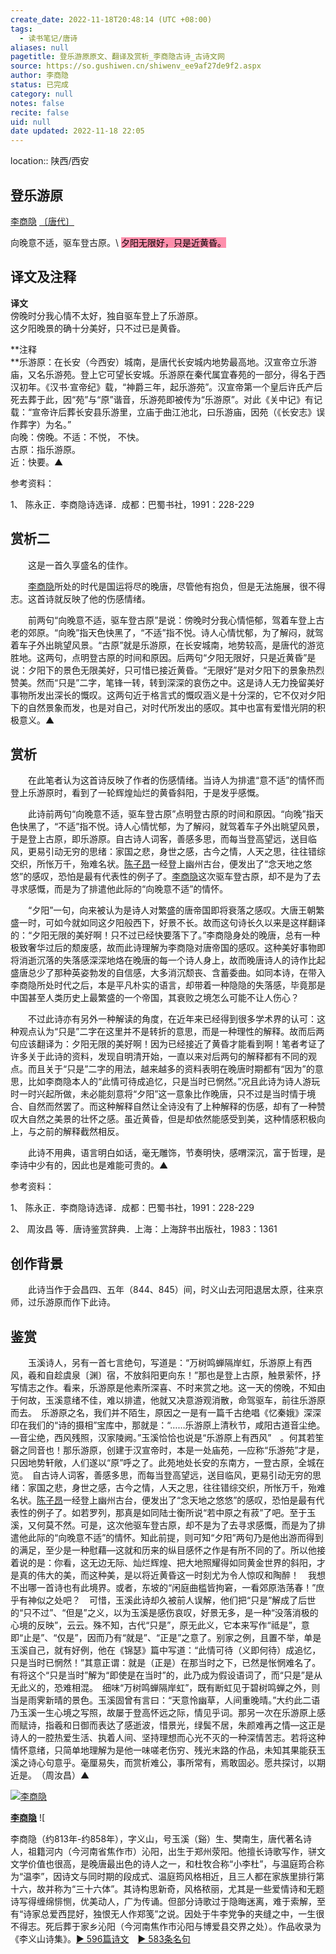 ```yaml
---
create_date: 2022-11-18T20:48:14 (UTC +08:00)
tags:
  - 读书笔记/唐诗
aliases: null
pagetitle: 登乐游原原文、翻译及赏析_李商隐古诗_古诗文网
source: https://so.gushiwen.cn/shiwenv_ee9af27de9f2.aspx
author: 李商隐
status: 已完成
category: null
notes: false
recite: false
uid: null
date updated: 2022-11-18 22:05
---
```

location:: 陕西/西安

## 登乐游原

[李商隐](https://so.gushiwen.cn/authorv_bc94c92721b8.aspx) [〔唐代〕](https://so.gushiwen.cn/shiwens/default.aspx?cstr=%e5%94%90%e4%bb%a3)

向晚意不适，驱车登古原。\ <mark style="background: #FF5582A6;">夕阳无限好，只是近黄昏。</mark>

## 译文及注释

**译文**\
傍晚时分我心情不太好，独自驱车登上了乐游原。\
这夕阳晚景的确十分美好，只不过已是黄昏。

**注释\
**乐游原：在长安（今西安）城南，是唐代长安城内地势最高地。汉宣帝立乐游庙，又名乐游苑。登上它可望长安城。乐游原在秦代属宜春苑的一部分，得名于西汉初年。《汉书·宣帝纪》载，“神爵三年，起乐游苑”。汉宣帝第一个皇后许氏产后死去葬于此，因“苑”与“原”谐音，乐游苑即被传为“乐游原”。对此《关中记》有记载：“宣帝许后葬长安县乐游里，立庙于曲江池北，曰乐游庙，因苑（《长安志》误作葬字）为名。”\
向晚：傍晚。不适：不悦， 不快。\
古原：指乐游原。\
近：快要。▲

参考资料：

1、 陈永正．李商隐诗选译．成都：巴蜀书社，1991：228-229

## 赏析二

　　这是一首久享盛名的佳作。

　　[李商隐](https://so.gushiwen.cn/authorv_bc94c92721b8.aspx)所处的时代是国运将尽的晚唐，尽管他有抱负，但是无法施展，很不得志。这首诗就反映了他的伤感情绪。

　　前两句“向晚意不适，驱车登古原”是说：傍晚时分我心情悒郁，驾着车登上古老的郊原。“向晚”指天色快黑了，“不适”指不悦。诗人心情忧郁，为了解闷，就驾着车子外出眺望风景。“古原”就是乐游原，在长安城南，地势较高，是唐代的游览胜地。这两句，点明登古原的时间和原因。后两句“夕阳无限好，只是近黄昏”是说：夕阳下的景色无限美好，只可惜已接近黄昏。“无限好”是对夕阳下的景象热烈赞美。然而“只是”二字，笔锋一转，转到深深的哀伤之中。这是诗人无力挽留美好事物所发出深长的慨叹。这两句近于格言式的慨叹涵义是十分深的，它不仅对夕阳下的自然景象而发，也是对自己，对时代所发出的感叹。其中也富有爱惜光阴的积极意义。▲

## 赏析

　　在此笔者认为这首诗反映了作者的伤感情绪。当诗人为排遣“意不适”的情怀而登上乐游原时，看到了一轮辉煌灿烂的黄昏斜阳，于是发乎感慨。

　　此诗前两句“向晚意不适，驱车登古原”点明登古原的时间和原因。“向晚”指天色快黑了，“不适”指不悦。诗人心情忧郁，为了解闷，就驾着车子外出眺望风景，于是登上古原，即乐游原。自古诗人词客，善感多思，而每当登高望远，送目临风，更易引动无穷的思绪：家国之悲，身世之感，古今之情，人天之思，往往错综交织，所怅万千，殆难名状。[陈子昂](https://so.gushiwen.cn/authorv_be16b2b23d0a.aspx)一经登上幽州古台，便发出了“念天地之悠悠”的感叹，恐怕是最有代表性的例子了。[李商隐](https://so.gushiwen.cn/authorv_bc94c92721b8.aspx)这次驱车登古原，却不是为了去寻求感慨，而是为了排遣他此际的“向晚意不适”的情怀。

　　“夕阳”一句，向来被认为是诗人对繁盛的唐帝国即将衰落之感叹。大唐王朝繁盛一时，可如今就如同这夕阳般西下，好景不长。故而这句诗长久以来是这样翻译的：“夕阳无限的美好啊！只不过已经快要落下了。”李商隐身处的晚唐，总有一种极致奢华过后的颓废感，故而此诗理解为李商隐对唐帝国的感叹。这种美好事物即将消逝沉落的失落感深深地烙在晚唐的每一个诗人身上，故而晚唐诗人的诗作比起盛唐总少了那种英姿勃发的自信感，大多消沉颓丧、含蓄委曲。如同本诗，在带入李商隐所处时代之后，本是平凡朴实的语言，却带着一种隐隐的失落感，毕竟那是中国甚至人类历史上最繁盛的一个帝国，其衰败之境怎么可能不让人伤心？

　　不过此诗亦有另外一种解读的角度，在近年来已经得到很多学术界的认可：这种观点认为“只是”二字在这里并不是转折的意思，而是一种理性的解释。故而后两句应该翻译为：夕阳无限的美好啊！因为已经接近了黄昏才能看到啊！笔者考证了许多关于此诗的资料，发现自明清开始，一直以来对后两句的解释都有不同的观点。而且关于“只是”二字的用法，越来越多的资料表明在晚唐时期都有“因为”的意思，比如李商隐本人的“此情可待成追忆，只是当时已惘然。”况且此诗为诗人游玩时一时兴起所做，未必能刻意将“夕阳”这一意象比作晚唐，只不过是当时情于境合、自然而然罢了。而这种解释自然让全诗没有了上种解释的伤感，却有了一种赞叹大自然之美景的壮怀之感。虽近黄昏，但是却依然能感受到美，这种情感积极向上，与之前的解释截然相反。

　　此诗不用典，语言明白如话，毫无雕饰，节奏明快，感喟深沉，富于哲理，是李诗中少有的，因此也是难能可贵的。▲

参考资料：

1、 陈永正．李商隐诗选译．成都：巴蜀书社，1991：228-229

2、 周汝昌 等．唐诗鉴赏辞典．上海：上海辞书出版社，1983：1361

## 创作背景

　　此诗当作于会昌四、五年（844、845）间，时义山去河阳退居太原，往来京师，过乐游原而作下此诗。

## 鉴赏

　　玉溪诗人，另有一首七言绝句，写道是：“万树鸣蝉隔岸虹，乐游原上有西风，羲和自趁虞泉〔渊〕宿，不放斜阳更向东！”那也是登上古原，触景萦怀，抒写情志之作。看来，乐游原是他素所深喜、不时来赏之地。这一天的傍晚，不知由于何故，玉溪意绪不佳，难以排遣，他就又决意游观消散，命驾驱车，前往乐游原而去。　乐游原之名，我们并不陌生，原因之一是有一篇千古绝唱《忆秦娥》深深印在我们的“诗的摄相”宝库中，那就是：“……乐游原上清秋节，咸阳古道音尘绝。—音尘绝，西风残照，汉家陵阙。”玉溪恰恰也说是“乐游原上有西风”　。何其若笙磬之同音也！那乐游原，创建于汉宣帝时，本是一处庙苑，—应称“乐游苑”才是，只因地势轩敞，人们遂以“原”呼之了。此苑地处长安的东南方，一登古原，全城在览。　自古诗人词客，善感多思，而每当登高望远，送目临风，更易引动无穷的思绪：家国之悲，身世之感，古今之情，人天之思，往往错综交织，所怅万千，殆难名状。[陈子昂](https://so.gushiwen.cn/authorv_be16b2b23d0a.aspx)一经登上幽州古台，便发出了“念天地之悠悠”的感叹，恐怕是最有代表性的例子了。如若罗列，那真是如同陆士衡所说“若中原之有菽”了吧。至于玉溪，又何莫不然。可是，这次他驱车登古原，却不是为了去寻求感慨，而是为了排遣他此际的“向晚意不适”的情怀。知此前提，则可知“夕阳”两句乃是他出游而得到的满足，至少是一种慰藉—这就和历来的纵目感怀之作是有所不同的了。所以他接着说的是：你看，这无边无际、灿烂辉煌、把大地照耀得如同黄金世界的斜阳，才是真的伟大的美，而这种美，是以将近黄昏这一时刻尤为令人惊叹和陶醉！　我想不出哪一首诗也有此境界。或者，东坡的“闲庭曲槛皆拘窘，一看郊原浩荡春！”庶乎有神似之处吧？　可惜，玉溪此诗却久被前人误解，他们把“只是”解成了后世的“只不过”、“但是”之义，以为玉溪是感伤哀叹，好景无多，是一种“没落消极的心境的反映”，云云。殊不知，古代“只是”，原无此义，它本来写作“祗是”，意即“止是”、“仅是”，因而乃有“就是”、“正是”之意了。别家之例，且置不举，单是玉溪自己，就有好例，他在《锦瑟》篇中写道：“此情可待（义即何待）成追忆，只是当时已惘然！”其意正谓：就是（正是）在那当时之下，已然是怅惘难名了。有将这个“只是当时”解为“即使是在当时”的，此乃成为假设语词了，而“只是”是从无此义的，恐难相混。　细味“万树鸣蝉隔岸虹”，既有断虹见于碧树鸣蝉之外，则当是雨霁新晴的景色。玉溪固曾有言曰：“天意怜幽草，人间重晚晴。”大约此二语乃玉溪一生心境之写照，故屡于登高怀远之际，情见乎词。那另一次在乐游原上感而赋诗，指羲和日御而表达了感逝波，惜景光，绿鬓不居，朱颜难再之情—这正是诗人的一腔热爱生活、执着人间、坚持理想而心光不灭的一种深情苦志。若将这种情怀意绪，只简单地理解为是他一味嗟老伤穷、残光末路的作品，未知其果能获玉溪之诗心句意乎。毫厘易失，而赏析难公，事所常有，焉敢固必。愿共探讨，以期近是。　（周汝昌）▲

[![李商隐](https://song.gushiwen.cn/authorImg/lishangyin.jpg)](https://so.gushiwen.cn/authorv_bc94c92721b8.aspx)

[**李商隐**](https://so.gushiwen.cn/authorv_bc94c92721b8.aspx) ![

李商隐（约813年-约858年），字义山，号玉溪（谿）生、樊南生，唐代著名诗人，祖籍河内（今河南省焦作市）沁阳，出生于郑州荥阳。他擅长诗歌写作，骈文文学价值也很高，是晚唐最出色的诗人之一，和杜牧合称“小李杜”，与温庭筠合称为“温李”，因诗文与同时期的段成式、温庭筠风格相近，且三人都在家族里排行第十六，故并称为“三十六体”。其诗构思新奇，风格秾丽，尤其是一些爱情诗和无题诗写得缠绵悱恻，优美动人，广为传诵。但部分诗歌过于隐晦迷离，难于索解，至有“诗家总爱西昆好，独恨无人作郑笺”之说。因处于牛李党争的夹缝之中，一生很不得志。死后葬于家乡沁阳（今河南焦作市沁阳与博爱县交界之处）。作品收录为《李义山诗集》。[► 596篇诗文](https://so.gushiwen.cn/shiwens/default.aspx?astr=%e6%9d%8e%e5%95%86%e9%9a%90)　[► 583条名句](https://so.gushiwen.cn/mingjus/default.aspx?astr=%e6%9d%8e%e5%95%86%e9%9a%90)
